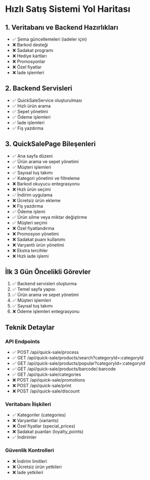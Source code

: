 # Hızlı Satış Sistemi Yol Haritası

## 1. Veritabanı ve Backend Hazırlıkları
- ✅ Şema güncellemeleri (iadeler için)
- ❌ Barkod desteği
- ❌ Sadakat programı
- ❌ Hediye kartları
- ❌ Promosyonlar
- ❌ Özel fiyatlar
- ❌ İade işlemleri

## 2. Backend Servisleri
- ✅ QuickSaleService oluşturulması
- ✅ Hızlı ürün arama
- ✅ Sepet yönetimi
- ✅ Ödeme işlemleri
- ✅ İade işlemleri
- ✅ Fiş yazdırma

## 3. QuickSalePage Bileşenleri
- ✅ Ana sayfa düzeni
- ✅ Ürün arama ve sepet yönetimi
- ✅ Müşteri işlemleri
- ✅ Sayısal tuş takımı
- ✅ Kategori yönetimi ve filtreleme
- ❌ Barkod okuyucu entegrasyonu
- ❌ Hızlı ürün seçimi
- ✅ İndirim uygulama
- ❌ Ücretsiz ürün ekleme
- ❌ Fiş yazdırma
- ✅ Ödeme işlemi
- ✅ Ürün silme veya miktar değiştirme
- ✅ Müşteri seçimi
- ❌ Özel fiyatlandırma
- ❌ Promosyon yönetimi
- ❌ Sadakat puanı kullanımı
- ❌ Varyantlı ürün yönetimi
- ❌ Ekstra tercihler
- ❌ Hızlı iade işlemi

## İlk 3 Gün Öncelikli Görevler
1. ✅ Backend servisleri oluşturma
2. ✅ Temel sayfa yapısı
3. ✅ Ürün arama ve sepet yönetimi
4. ✅ Müşteri işlemleri
5. ✅ Sayısal tuş takımı
6. ❌ Ödeme işlemleri entegrasyonu

## Teknik Detaylar

### API Endpoints
- ✅ POST /api/quick-sale/process
- ✅ GET /api/quick-sale/products/search?categoryId=:categoryId
- ✅ GET /api/quick-sale/products/popular?categoryId=:categoryId
- ✅ GET /api/quick-sale/products/barcode/:barcode
- ✅ GET /api/quick-sale/categories
- ❌ POST /api/quick-sale/promotions
- ❌ POST /api/quick-sale/print
- ❌ POST /api/quick-sale/discount

### Veritabanı İlişkileri
- ✅ Kategoriler (categories)
- ❌ Varyantlar (variants)
- ❌ Özel fiyatlar (special_prices)
- ❌ Sadakat puanları (loyalty_points)
- ✅ İndirimler

### Güvenlik Kontrolleri
- ❌ İndirim limitleri
- ❌ Ücretsiz ürün yetkileri
- ❌ İade yetkileri 